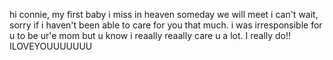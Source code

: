 hi connie, my first baby i miss in heaven someday we will meet i can't wait, sorry if i haven't been able to care for you that much. i was irresponsible for u to be ur'e mom but u know i reaally reaally care u a lot. I really do!! ILOVEYOUUUUUUU